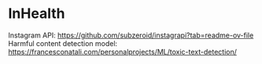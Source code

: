 # InHealth

Instagram API: https://github.com/subzeroid/instagrapi?tab=readme-ov-file
Harmful content detection model: https://francesconatali.com/personalprojects/ML/toxic-text-detection/

